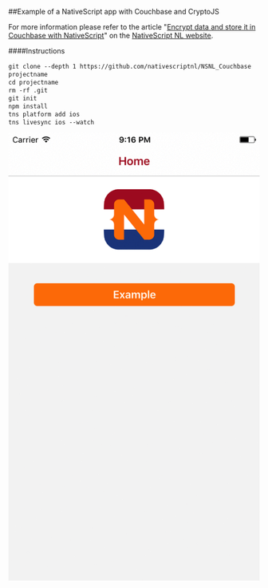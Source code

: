 ##Example of a NativeScript app with Couchbase and CryptoJS

For more information please refer to the article "[Encrypt data and store it in Couchbase with NativeScript](https://nativescript.nl/tips/encrypt-data-and-store-it-in-couchbase-with-nativescript/)" on the [NativeScript NL website](https://nativescript.nl).

####Instructions

```
git clone --depth 1 https://github.com/nativescriptnl/NSNL_Couchbase projectname
cd projectname
rm -rf .git
git init
npm install
tns platform add ios
tns livesync ios --watch
```

![screenshots](img/nsnl_couchbase.gif)
